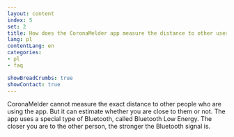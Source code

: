 ```yaml
---
layout: content
index: 5
set: 2
title: How does the CoronaMelder app measure the distance to other users of the app?
lang: pl
contentLang: en
categories:
- pl
- faq

showBreadCrumbs: true
showContact: true
---
```


CoronaMelder cannot measure the exact distance to other people who are using the app. But it can estimate whether you are close to them or not.
The app uses a special type of Bluetooth, called Bluetooth Low Energy. The closer you are to the other person, the stronger the Bluetooth signal is.

